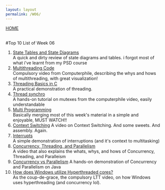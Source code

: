 ```yaml
---
layout: layout
permalink: /W06/
---
```

[HOME](../README.md)

<br>
#Top 10 List of Week 06

1. [State Tables and State Diagrams](https://www.youtube.com/watch?v=2TGfiaCrL2s)<br>
A quick and dirty review of state diagrams and tables. i forgot most of what i've learnt from my PSD course
2. [Multithreading Code](https://www.youtube.com/watch?v=7ENFeb-J75k)<br>
Compulsory video from Computerphile, describing the whys and hows of multithreading, with great visualization!
3. [Threading Basics in C](https://www.youtube.com/watch?v=nVESQQg-Oiw)<br>
A practical demonstration of threading.
4. [Thread synchro](https://www.youtube.com/watch?v=nlHIuG3RQ0g)<br>
A hands-on tutorial on mutexes from the computerphile video, easily understandable
5. [Multi Programming](https://www.youtube.com/watch?v=MB0yDMQj1lU)<br>
Basically merging most of this week's material in a simple and enjoyable, MUST WATCH!!
6. [Context Switching](https://www.youtube.com/watch?v=DKmBRl8j3Ak)
A video on Context Switching. And some sweets. And assembly. Again.
7. [Interrupts](https://www.youtube.com/watch?v=54BrU82ANww)<br>
A simple demonstration of interruptions (and it's context to multitasking)
8. [Concurrency, Threading, and Parallelism](https://www.youtube.com/watch?v=olYdb0DdGtM)<br>
A video that also explains the whats, whys, and hows of Concurrency, Threading, and Paralleism
9. [Concurrency vs Parallelism](https://www.youtube.com/watch?v=FChZP09Ba4E)
A hands-on demonstration of Concurrency and Parallelism on Java
10. [How does Windows utilize Hyperthreaded cores?](https://www.youtube.com/watch?v=dvkDKucAI1M)<br>
As the coup-de-grace, the compulsory LTT video, on how Windows uses hyperthreading (and concurrency lol).


